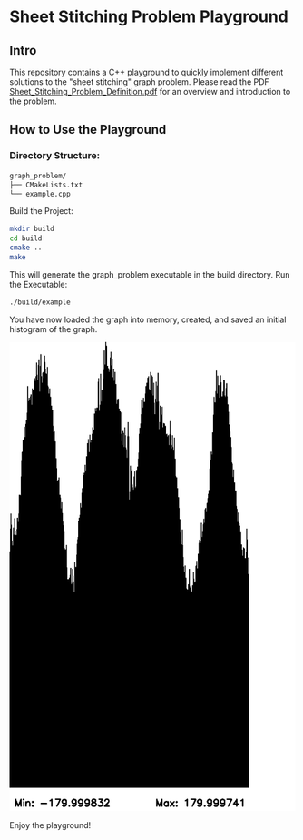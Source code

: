 # Sheet Stitching Problem Playground

## Intro

This repository contains a C++ playground to quickly implement different solutions to the "sheet stitching" graph problem.
Please read the PDF [Sheet_Stitching_Problem_Definition.pdf](./Sheet_Stitching_Problem_Definition.pdf) for an overview and introduction to the problem.

## How to Use the Playground
### Directory Structure:

```plaintext
graph_problem/
├── CMakeLists.txt
└── example.cpp
```

Build the Project:
```bash
mkdir build
cd build
cmake ..
make
```

This will generate the graph_problem executable in the build directory.
Run the Executable:

```bash
./build/example
```

You have now loaded the graph into memory, created, and saved an initial histogram of the graph.

![Initial Histogram of unsolved graph](./histogram.png)

Enjoy the playground!